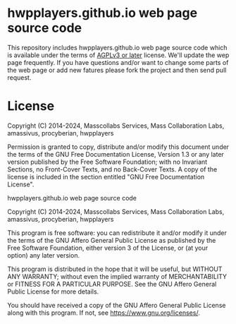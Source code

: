# hwpplayers.github.io web page source code 

This repository includes hwpplayers.github.io web page source code
which is available under the terms of [AGPLv3 or
later](https://github.com/hwpplayers/hwpplayers.github.io/blob/master/LICENSE)
license. We'll update the wep page frequently. If you have questions
and/or want to change some parts of the web page or add new fatures
please fork the project and then send pull request.

# License

Copyright (C)  2014-2024, Masscollabs Services, Mass Collaboration Labs, amassivus, procyberian, hwpplayers

Permission is granted to copy, distribute and/or modify this document
under the terms of the GNU Free Documentation License, Version 1.3
or any later version published by the Free Software Foundation;
with no Invariant Sections, no Front-Cover Texts, and no Back-Cover Texts.
A copy of the license is included in the section entitled "GNU
Free Documentation License".

hwpplayers.github.io web page source code

Copyright (C)  2014-2024, Masscollabs Services, Mass Collaboration Labs, amassivus, procyberian, hwpplayers

This program is free software: you can redistribute it and/or modify
it under the terms of the GNU Affero General Public License as
published by the Free Software Foundation, either version 3 of the
License, or (at your option) any later version.

This program is distributed in the hope that it will be useful,
but WITHOUT ANY WARRANTY; without even the implied warranty of
MERCHANTABILITY or FITNESS FOR A PARTICULAR PURPOSE.  See the
GNU Affero General Public License for more details.

You should have received a copy of the GNU Affero General Public License
along with this program.  If not, see <https://www.gnu.org/licenses/>.

